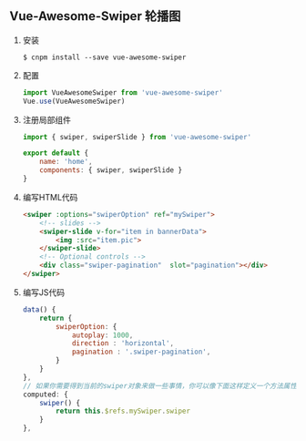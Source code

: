 ## Vue-Awesome-Swiper 轮播图

1.  安装

    ```
    $ cnpm install --save vue-awesome-swiper
    ```

2. 配置

    ```javascript
    import VueAwesomeSwiper from 'vue-awesome-swiper'
    Vue.use(VueAwesomeSwiper)
    ```

3. 注册局部组件

    ```javascript
    import { swiper, swiperSlide } from 'vue-awesome-swiper'

    export default {
        name: 'home',
        components: { swiper, swiperSlide }
    }
    ```

4. 编写HTML代码

    ```html
    <swiper :options="swiperOption" ref="mySwiper">
        <!-- slides -->
        <swiper-slide v-for="item in bannerData">
            <img :src="item.pic">
        </swiper-slide>
        <!-- Optional controls -->
        <div class="swiper-pagination"  slot="pagination"></div>
    </swiper>
    ```

5. 编写JS代码

    ```javascript
    data() {
        return {
            swiperOption: {
                autoplay: 1000,
                direction : 'horizontal',
                pagination : '.swiper-pagination',
            }
        }
    },
    // 如果你需要得到当前的swiper对象来做一些事情，你可以像下面这样定义一个方法属性来获取当前的swiper对象，同时notNextTick必须为true
    computed: {
        swiper() {
            return this.$refs.mySwiper.swiper
        }
    },
    ```